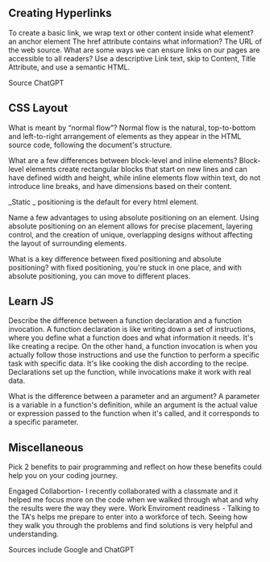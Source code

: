 
## Creating Hyperlinks

To create a basic link, we wrap text or other content inside what element? <a> an anchor element 
The href attribute contains what information? The URL of the web source.
What are some ways we can ensure links on our pages are accessible to all readers? Use a descriptive Link text, 
skip to Content, Title Attribute, and use a semantic HTML.

Source ChatGPT

## CSS Layout

What is meant by “normal flow”? Normal flow is the natural, top-to-bottom and left-to-right arrangement of elements as they appear in the HTML source code, following the document's structure.

What are a few differences between block-level and inline elements? Block-level elements create rectangular blocks that start on new lines and can have defined width and height, while inline elements flow within text, do not introduce line breaks, and have dimensions based on their content.

_Static _ positioning is the default for every html element.

Name a few advantages to using absolute positioning on an element. Using absolute positioning on an element allows for precise placement, layering control, and the creation of unique, overlapping designs without affecting the layout of surrounding elements.

What is a key difference between fixed positioning and absolute positioning?
 with fixed positioning, you're stuck in one place, and with absolute positioning, you can move to different places.

 ## Learn JS


Describe the difference between a function declaration and a function invocation. A function declaration is like writing down a set of instructions, where you define what a function does and what information it needs. It's like creating a recipe. On the other hand, a function invocation is when you actually follow those instructions and use the function to perform a specific task with specific data. It's like cooking the dish according to the recipe. Declarations set up the function, while invocations make it work with real data.

What is the difference between a parameter and an argument?
A parameter is a variable in a function's definition, while an argument is the actual value or expression passed to the function when it's called, and it corresponds to a specific parameter.

## Miscellaneous

Pick 2 benefits to pair programming and reflect on how these benefits could help you on your coding journey.

Engaged Collabortion- I recently collaborated with a classmate and it helped me focus more on the code when we walked through what and why the results were the way they were.
Work Enviroment readiness - Talking to the TA's helps me prepare to enter into a workforce of tech. Seeing how they walk you through the problems and find solutions is very helpful and understanding. 

Sources include Google and ChatGPT